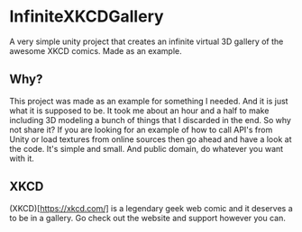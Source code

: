 # InfiniteXKCDGallery
A very simple unity project that creates an infinite virtual 3D gallery of the awesome XKCD comics. Made as an example. 

## Why?

This project was made as an example for something I needed. And it is just what it is supposed to be. It took me about an hour and a half to make including 3D modeling a bunch of things that I discarded in the end. So why not share it? If you are looking for an example of how to call API's from Unity or load textures from online sources then go ahead and have a look at the code. It's simple and small. And public domain, do whatever you want with it.

## XKCD

(XKCD)[https://xkcd.com/] is a legendary geek web comic and it deserves a to be in a gallery. Go check out the website and support however you can.
